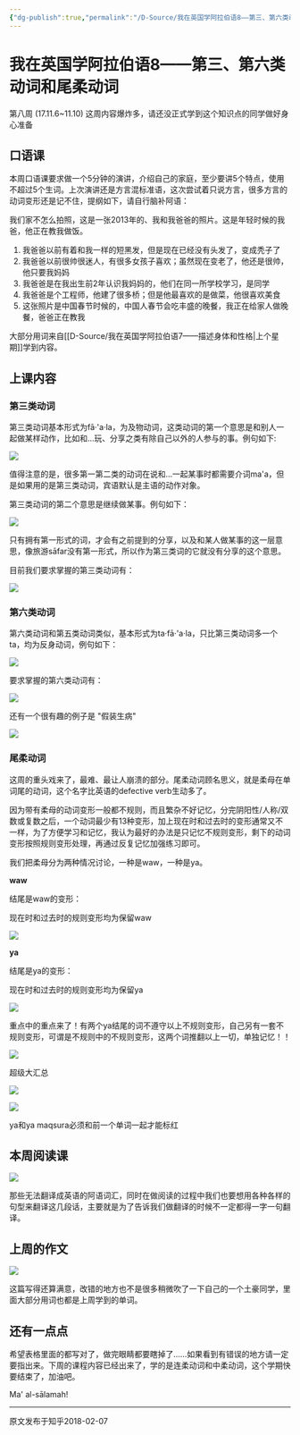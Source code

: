 ```yaml
---
{"dg-publish":true,"permalink":"/D-Source/我在英国学阿拉伯语8——第三、第六类动词和尾柔动词/","created":"2024-01-28T21:58:03.680+08:00","updated":"2024-01-28T22:02:28.305+08:00"}
---
```


# 我在英国学阿拉伯语8——第三、第六类动词和尾柔动词
第八周 (17.11.6~11.10) 这周内容爆炸多，请还没正式学到这个知识点的同学做好身心准备

## 口语课

本周口语课要求做一个5分钟的演讲，介绍自己的家庭，至少要讲5个特点，使用不超过5个生词。上次演讲还是方言混标准语，这次尝试着只说方言，很多方言的动词变形还是记不住，提纲如下，请自行脑补阿语：

我们家不怎么拍照，这是一张2013年的、我和我爸爸的照片。这是年轻时候的我爸，他正在教我做饭。

1. 我爸爸以前有着和我一样的短黑发，但是现在已经没有头发了，变成秃子了
2. 我爸爸以前很帅很迷人，有很多女孩子喜欢；虽然现在变老了，他还是很帅，他只要我妈妈
3. 我爸爸是在我出生前2年认识我妈妈的，他们在同一所学校学习，是同学
4. 我爸爸是个工程师，他建了很多桥；但是他最喜欢的是做菜，他很喜欢美食
5. 这张照片是中国春节时候的，中国人春节会吃丰盛的晚餐，我正在给家人做晚餐，爸爸正在教我

大部分用词来自[[D-Source/我在英国学阿拉伯语7——描述身体和性格\|上个星期]]学到内容。

  
## 上课内容

### 第三类动词

第三类动词基本形式为fā·'a·la，为及物动词，这类动词的第一个意思是和别人一起做某样动作，比如和...玩、分享之类有除自己以外的人参与的事。例句如下:

![](https://pic1.zhimg.com/80/v2-032f64ac708c6f236ce45c51e66a5404_720w.webp)

值得注意的是，很多第一第二类的动词在说和...一起某事时都需要介词ma'a，但是如果用的是第三类动词，宾语默认是主语的动作对象。

  

第三类动词的第二个意思是继续做某事。例句如下：

![](https://pic1.zhimg.com/80/v2-d58ab70d3a5b22039633c583e85187a8_720w.webp)

  

只有拥有第一形式的词，才会有之前提到的分享，以及和某人做某事的这一层意思，像旅游sāfar没有第一形式，所以作为第三类词的它就没有分享的这个意思。

  

目前我们要求掌握的第三类动词有：

![](https://pic3.zhimg.com/80/v2-c87e20a932e6e8e52035cac0df268806_720w.webp)

  

### 第六类动词

第六类动词和第五类动词类似，基本形式为ta·fā·'a·la，只比第三类动词多一个ta，均为反身动词，例句如下：

![](https://pic2.zhimg.com/80/v2-47a828335b1b97aeb5f6114791f2a441_720w.webp)

要求掌握的第六类动词有：

![](https://pic3.zhimg.com/80/v2-c9381675ffca23a116d2364a530475d2_720w.webp)

还有一个很有趣的例子是 "假装生病"

![](https://pic4.zhimg.com/80/v2-acbe1f3480fcf7b2a764188505c7381f_720w.webp)

  

### 尾柔动词

这周的重头戏来了，最难、最让人崩溃的部分。尾柔动词顾名思义，就是柔母在单词尾的动词，这个名字比英语的defective verb生动多了。

  

因为带有柔母的动词变形一般都不规则，而且繁杂不好记忆，分完阴阳性/人称/双数或复数之后，一个动词最少有13种变形，加上现在时和过去时的变形通常又不一样，为了方便学习和记忆，我认为最好的办法是只记忆不规则变形，剩下的动词变形按照规则变形处理，再通过反复记忆加强练习即可。

  

我们把柔母分为两种情况讨论，一种是waw，一种是ya。

  

**waw**

结尾是waw的变形：

现在时和过去时的规则变形均为保留waw

![](https://pic1.zhimg.com/80/v2-154c116ad2cb9e26185bda93bee13c60_720w.webp)

**ya**

结尾是ya的变形：

现在时和过去时的规则变形均为保留ya

![](https://pic4.zhimg.com/80/v2-83f7c00860e1af4c053b7ff93444bdbb_720w.webp)

重点中的重点来了！有两个ya结尾的词不遵守以上不规则变形，自己另有一套不规则变形，可谓是不规则中的不规则变形，这两个词推翻以上一切，单独记忆！！

![](https://pic4.zhimg.com/80/v2-ea3c09b0e6c942f4099998acb3aecc37_720w.webp)

超级大汇总

![](https://pic1.zhimg.com/80/v2-0146997d8c4d0cb0d2427c15f0d1eaa0_720w.webp)

![](https://pic3.zhimg.com/80/v2-0fc2e15b81a071a75099bfb3273e5e16_720w.webp)

ya和ya maqsura必须和前一个单词一起才能标红

## 本周阅读课

![](https://pic3.zhimg.com/80/v2-ded0f25c4ca9bc0e938128cb33cafd2e_720w.webp)

那些无法翻译成英语的阿语词汇，同时在做阅读的过程中我们也要想用各种各样的句型来翻译这几段话，主要就是为了告诉我们做翻译的时候不一定都得一字一句翻译。

  

## 上周的作文

![](https://pic4.zhimg.com/80/v2-c91ce9be79b6ac043acdf0ff65ba7573_720w.webp)

这篇写得还算满意，改错的地方也不是很多稍微吹了一下自己的一个土豪同学，里面大部分用词也都是上周学到的单词。

  
## 还有一点点

希望表格里面的都写对了，做完眼睛都要瞎掉了……如果看到有错误的地方请一定要指出来。下周的课程内容已经出来了，学的是连柔动词和中柔动词，这个学期快要结束了，加油吧。

  

Ma' al-sālamah!

---
原文发布于知乎2018-02-07